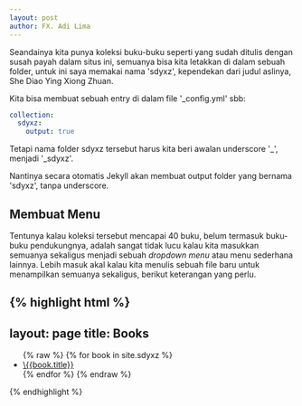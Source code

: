```yaml
---
layout: post
author: FX. Adi Lima
---
```


Seandainya kita punya koleksi buku-buku seperti yang sudah ditulis dengan susah payah dalam situs ini,
semuanya bisa kita letakkan di dalam sebuah folder, untuk ini saya memakai nama 'sdyxz', kependekan
dari judul aslinya, She Diao Ying Xiong Zhuan.

Kita bisa membuat sebuah entry di dalam file '_config.yml' sbb:

```yaml
collection:
  sdyxz:
    output: true
```

Tetapi nama folder sdyxz tersebut harus kita beri awalan underscore '_', menjadi '_sdyxz'.

Nantinya secara otomatis Jekyll akan membuat output folder yang bernama 'sdyxz', tanpa underscore.

## Membuat Menu

Tentunya kalau koleksi tersebut mencapai 40 buku, belum termasuk buku-buku pendukungnya, adalah
sangat tidak lucu kalau kita masukkan semuanya sekaligus menjadi sebuah _dropdown menu_ atau
menu sederhana lainnya. Lebih masuk akal kalau kita menulis sebuah file baru untuk menampilkan
semuanya sekaligus, berikut keterangan yang perlu.

{% highlight html %}
---
layout: page
title: Books
---

<ul>
{% raw %}
  {% for book in site.sdyxz %}
    <li><a href="{{ book.url }}">\{{book.title}}</a></li>
  {% endfor %}
{% endraw %}
</ul>
{% endhighlight %}

